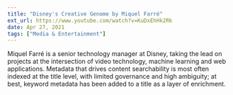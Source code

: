 ```yaml
---
title: "Disney's Creative Genome by Miquel Farré"
ext_url: https://www.youtube.com/watch?v=KuDxEhHk2Rk
date: Apr 27, 2021
tags: ["Media & Entertainment"]
---
```

Miquel Farré is a senior technology manager at Disney, taking the lead on projects at the intersection of video technology, machine learning and web applications. Metadata that drives content searchability is most often indexed at the title level, with limited governance and high ambiguity; at best, keyword metadata has been added to a title as a layer of enrichment.